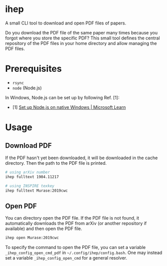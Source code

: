 # ihep

A small CLI tool to download and open PDF files of papers.

Do you download the PDF file of the same paper many times because you forgot
where you store the specific PDF?  This small tool defines the central
repository of the PDF files in your home directory and allow managing the PDF
files.

# Prerequisites

- `rsync`
- `node` (Node.js)

In Windows, Node.js can be set up by following Ref. [1]:

- [1] [Set up Node.js on native Windows | Microsoft Learn](https://learn.microsoft.com/en-us/windows/dev-environment/javascript/nodejs-on-windows)

# Usage

## Download PDF

If the PDF hasn't yet been downloaded, it will be downloaded in the cache
directory. Then the path to the PDF file is printed.

```bash
# using arXiv number
ihep fulltext 1904.11217

# using INSPIRE texkey
ihep fulltext Murase:2019cwc
```

## Open PDF

You can directory open the PDF file.  If the PDF file is not found, it
automatically downloads the PDF from arXiv (or another repository if
available) and then open the PDF file.

```bash
ihep open Murase:2019cwc
```

To specify the command to open the PDF file, you can set a variable
`_ihep_config_open_cmd_pdf` in `~/.config/ihep/config.bash`.  One may instead
set a variable `_ihep_config_open_cmd` for a general resolver.
